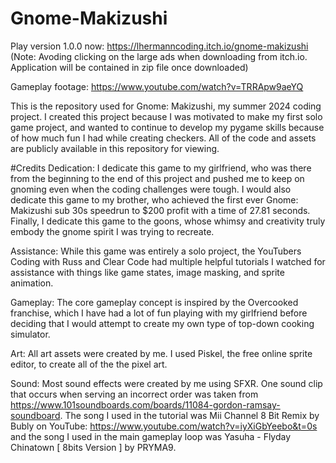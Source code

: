 # Gnome-Makizushi
Play version 1.0.0 now: https://lhermanncoding.itch.io/gnome-makizushi
(Note: Avoding clicking on the large ads when downloading from itch.io. Application will be contained in zip file once downloaded)


Gameplay footage: https://www.youtube.com/watch?v=TRRApw9aeYQ


This is the repository used for Gnome: Makizushi, my summer 2024 coding project. I created this project because I was motivated to make my first solo game project, and wanted to continue to develop my pygame skills because of how much fun I had while creating checkers. All of the code and assets are publicly available in this repository for viewing.


#Credits
Dedication: I dedicate this game to my girlfriend, who was there from the beginning to the end of this project and pushed me to keep on gnoming even when the coding challenges were tough. I would also dedicate this game to my brother, who achieved the first ever Gnome: Makizushi sub 30s speedrun to $200 profit with a time of 27.81 seconds. Finally, I dedicate this game to the goons, whose whimsy and creativity truly embody the gnome spirit I was trying to recreate.


Assistance: While this game was entirely a solo project, the YouTubers Coding with Russ and Clear Code had multiple helpful tutorials I watched for assistance with things like game states, image masking, and sprite animation.


Gameplay: The core gameplay concept is inspired by the Overcooked franchise, which I have had a lot of fun playing with my girlfriend before deciding that I would attempt to create my own type of top-down cooking simulator.


Art: All art assets were created by me. I used Piskel, the free online sprite editor, to create all of the the pixel art.


Sound: Most sound effects were created by me using SFXR. One sound clip that occurs when serving an incorrect order was taken from https://www.101soundboards.com/boards/11084-gordon-ramsay-soundboard. The song I used in the tutorial was Mii Channel 8 Bit Remix by Bubly on YouTube: https://www.youtube.com/watch?v=iyXiGbYeebo&t=0s and the song I used in the main gameplay loop was Yasuha - Flyday Chinatown [ 8bits Version ] by 
PRYMA9.

